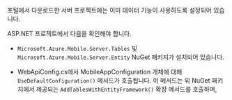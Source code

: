 포털에서 다운로드한 서버 프로젝트에는 이미 데이터 기능이 사용하도록 설정되어 있습니다.

ASP.NET 프로젝트에서 다음을 확인해야 합니다.

* `Microsoft.Azure.Mobile.Server.Tables` 및 `Microsoft.Azure.Mobile.Server.Entity` NuGet 패키지가 설치되어 있습니다.

* WebApiConfig.cs에서 MobileAppConfiguration 개체에 대해 `UseDefaultConfiguration()` 메서드가 호출됩니다. 이 메서드는 위 NuGet 패키지에서 제공되는 `AddTablesWithEntityFramework()` 확장 메서드를 호출하며,

<!---HONumber=July15_HO4-->